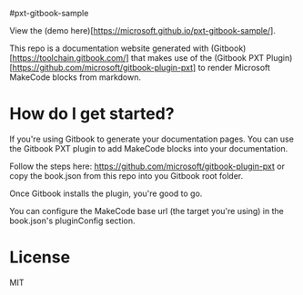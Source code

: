 #pxt-gitbook-sample

View the (demo here)[https://microsoft.github.io/pxt-gitbook-sample/].

This repo is a documentation website generated with (Gitbook)[https://toolchain.gitbook.com/] that makes use of the (Gitbook PXT Plugin)[https://github.com/microsoft/gitbook-plugin-pxt] to render Microsoft MakeCode blocks from markdown.

# How do I get started?

If you're using Gitbook to generate your documentation pages. You can use the Gitbook PXT plugin to add MakeCode blocks into your documentation. 

Follow the steps here: https://github.com/microsoft/gitbook-plugin-pxt or copy the book.json from this repo into you Gitbook root folder. 

Once Gitbook installs the plugin, you're good to go. 

You can configure the MakeCode base url (the target you're using) in the book.json's pluginConfig section.


# License

MIT